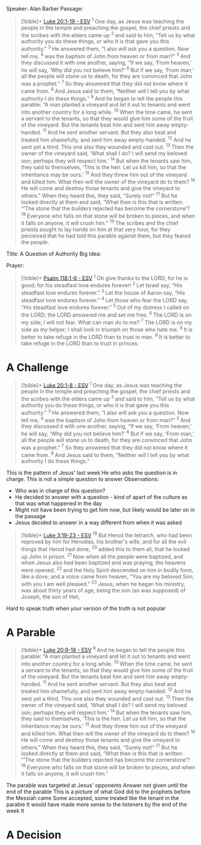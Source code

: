 Speaker: Alan Barber
Passage:
> [!bible]+ [Luke 20:1-19 - ESV](https://bolls.life/ESV/42/20/)
>  <sup> 1 </sup>One day, as Jesus  was teaching the people in the temple and preaching the gospel, the chief priests and the scribes with the elders came up <sup> 2 </sup>and said to him, “Tell us by what authority you do these things, or who it is that gave you this authority.” <sup> 3 </sup>He answered them, “I also will ask you a question. Now tell me, <sup> 4 </sup>was the baptism of John from heaven or from man?” <sup> 5 </sup>And they discussed it with one another, saying, “If we say, ‘From heaven,’ he will say, ‘Why did you not believe him?’ <sup> 6 </sup>But if we say, ‘From man,’ all the people will stone us to death, for they are convinced that John was a prophet.” <sup> 7 </sup>So they answered that they did not know where it came from. <sup> 8 </sup>And Jesus said to them, “Neither will I tell you by what authority I do these things.” <sup> 9 </sup>And he began to tell the people this parable: “A man planted a vineyard and let it out to tenants and went into another country for a long while. <sup> 10 </sup>When the time came, he sent a servant  to the tenants, so that they would give him some of the fruit of the vineyard. But the tenants beat him and sent him away empty-handed. <sup> 11 </sup>And he sent another servant. But they also beat and treated him shamefully, and sent him away empty-handed. <sup> 12 </sup>And he sent yet a third. This one also they wounded and cast out. <sup> 13 </sup>Then the owner of the vineyard said, ‘What shall I do? I will send my beloved son; perhaps they will respect him.’ <sup> 14 </sup>But when the tenants saw him, they said to themselves, ‘This is the heir. Let us kill him, so that the inheritance may be ours.’ <sup> 15 </sup>And they threw him out of the vineyard and killed him. What then will the owner of the vineyard do to them? <sup> 16 </sup>He will come and destroy those tenants and give the vineyard to others.” When they heard this, they said, “Surely not!” <sup> 17 </sup>But he looked directly at them and said, “What then is this that is written:  “‘The stone that the builders rejected has become the cornerstone’? <sup> 18 </sup>Everyone who falls on that stone will be broken to pieces, and when it falls on anyone, it will crush him.” <sup> 19 </sup>The scribes and the chief priests sought to lay hands on him at that very hour, for they perceived that he had told this parable against them, but they feared the people.



Title: A Question of Authority
Big Idea:

Prayer: 
> [!bible]+ [Psalm 118:1-9 - ESV](https://bolls.life/ESV/19/118/)
>  <sup> 1 </sup>Oh give thanks to the LORD, for he is good; for his steadfast love endures forever! <sup> 2 </sup>Let Israel say, “His steadfast love endures forever.” <sup> 3 </sup>Let the house of Aaron say, “His steadfast love endures forever.” <sup> 4 </sup>Let those who fear the LORD say, “His steadfast love endures forever.” <sup> 5 </sup>Out of my distress I called on the LORD; the LORD answered me and set me free. <sup> 6 </sup>The LORD is on my side; I will not fear. What can man do to me? <sup> 7 </sup>The LORD is on my side as my helper; I shall look in triumph on those who hate me. <sup> 8 </sup>It is better to take refuge in the LORD than to trust in man. <sup> 9 </sup>It is better to take refuge in the LORD than to trust in princes.

# A Challenge 
> [!bible]+ [Luke 20:1-8 - ESV](https://bolls.life/ESV/42/20/)
>  <sup> 1 </sup>One day, as Jesus  was teaching the people in the temple and preaching the gospel, the chief priests and the scribes with the elders came up <sup> 2 </sup>and said to him, “Tell us by what authority you do these things, or who it is that gave you this authority.” <sup> 3 </sup>He answered them, “I also will ask you a question. Now tell me, <sup> 4 </sup>was the baptism of John from heaven or from man?” <sup> 5 </sup>And they discussed it with one another, saying, “If we say, ‘From heaven,’ he will say, ‘Why did you not believe him?’ <sup> 6 </sup>But if we say, ‘From man,’ all the people will stone us to death, for they are convinced that John was a prophet.” <sup> 7 </sup>So they answered that they did not know where it came from. <sup> 8 </sup>And Jesus said to them, “Neither will I tell you by what authority I do these things.”

This is the pattern of Jesus' last week
He who asks the question is in charge.
This is not a simple question to answer
Observations:
- Who was in charge of this question? 
- He decided to answer with a question - kind of apart of the culture as that was what happened in the day
- Might not have been trying to get him now, but likely would be later on in the passage
- Jesus decided to answer in a way different from when it was asked
> [!bible]+ [Luke 3:19-23 - ESV](https://bolls.life/ESV/42/3/)
>  <sup> 19 </sup>But Herod the tetrarch, who had been reproved by him for Herodias, his brother's wife, and for all the evil things that Herod had done, <sup> 20 </sup>added this to them all, that he locked up John in prison. <sup> 21 </sup>Now when all the people were baptized, and when Jesus also had been baptized and was praying, the heavens were opened, <sup> 22 </sup>and the Holy Spirit descended on him in bodily form, like a dove; and a voice came from heaven, “You are my beloved Son;  with you I am well pleased.” <sup> 23 </sup>Jesus, when he began his ministry, was about thirty years of age, being the son (as was supposed) of Joseph, the son of Heli,

Hard to speak truth when your version of the truth is not popular

# A Parable
> [!bible]+ [Luke 20:9-18 - ESV](https://bolls.life/ESV/42/20/)
>  <sup> 9 </sup>And he began to tell the people this parable: “A man planted a vineyard and let it out to tenants and went into another country for a long while. <sup> 10 </sup>When the time came, he sent a servant  to the tenants, so that they would give him some of the fruit of the vineyard. But the tenants beat him and sent him away empty-handed. <sup> 11 </sup>And he sent another servant. But they also beat and treated him shamefully, and sent him away empty-handed. <sup> 12 </sup>And he sent yet a third. This one also they wounded and cast out. <sup> 13 </sup>Then the owner of the vineyard said, ‘What shall I do? I will send my beloved son; perhaps they will respect him.’ <sup> 14 </sup>But when the tenants saw him, they said to themselves, ‘This is the heir. Let us kill him, so that the inheritance may be ours.’ <sup> 15 </sup>And they threw him out of the vineyard and killed him. What then will the owner of the vineyard do to them? <sup> 16 </sup>He will come and destroy those tenants and give the vineyard to others.” When they heard this, they said, “Surely not!” <sup> 17 </sup>But he looked directly at them and said, “What then is this that is written:  “‘The stone that the builders rejected has become the cornerstone’? <sup> 18 </sup>Everyone who falls on that stone will be broken to pieces, and when it falls on anyone, it will crush him.”

The parable was targeted at Jesus' opponents
Answer not given until the end of the parable
This is a picture of what God did to the prophets before the Messiah came
Some accepted, some treated like the tenant in the parable
It would have made more sense to the listeners by the end of the week
It 

# A Decision
